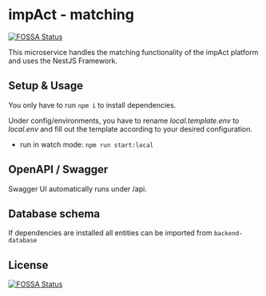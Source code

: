 # impAct  - matching
[![FOSSA Status](https://app.fossa.com/api/projects/git%2Bgithub.com%2Fimpactify%2Fbackend-matching.svg?type=shield)](https://app.fossa.com/projects/git%2Bgithub.com%2Fimpactify%2Fbackend-matching?ref=badge_shield)

This microservice handles the matching functionality of the impAct platform and uses the NestJS Framework.

## Setup & Usage
You only have to run `npm i` to install dependencies.

Under config/environments, you have to rename *local.template.env* to *local.env* and fill out the template according to your desired configuration. 

* run in watch mode: `npm run start:local`

## OpenAPI / Swagger
Swagger UI automatically runs under /api.

## Database schema
If dependencies are installed all entities can be imported from `backend-database`  

## License
[![FOSSA Status](https://app.fossa.com/api/projects/git%2Bgithub.com%2Fimpactify%2Fbackend-matching.svg?type=large)](https://app.fossa.com/projects/git%2Bgithub.com%2Fimpactify%2Fbackend-matching?ref=badge_large)